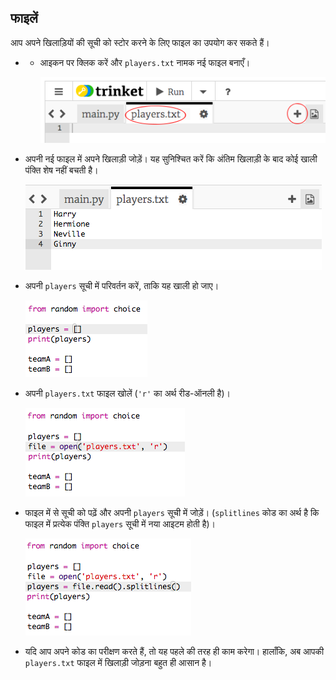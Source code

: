 ## फाइलें

आप अपने खिलाड़ियों की सूची को स्टोर करने के लिए फाइल का उपयोग कर सकते हैं।



+ + आइकन पर क्लिक करें और `players.txt` नामक नई फाइल बनाएँ।

	![screenshot](images/team-file-create.png)

+ अपनी नई फाइल में अपने खिलाड़ी जोड़ें। यह सुनिश्चित करें कि अंतिम खिलाड़ी के बाद कोई खाली पंक्ति शेष नहीं बचती है।

	![screenshot](images/team-file-add.png)

+ अपनी `players` सूची में परिवर्तन करें, ताकि यह खाली हो जाए।

	![screenshot](images/team-players-empty.png)

+ अपनी `players.txt` फाइल खोलें (`'r'` का अर्थ रीड-ऑनली है)।

	![screenshot](images/team-file-open.png)

+ फाइल में से सूची को पढ़ें और अपनी `players` सूची में जोड़ें। (`splitlines` कोड का अर्थ है कि फाइल में प्रत्येक पंक्ति `players` सूची में नया आइटम होती है)।

	![screenshot](images/team-file-load.png)

+ यदि आप अपने कोड का परीक्षण करते हैं, तो यह पहले की तरह ही काम करेगा। हालाँकि, अब आपकी `players.txt` फाइल में खिलाड़ी जोड़ना बहुत ही आसान है।



